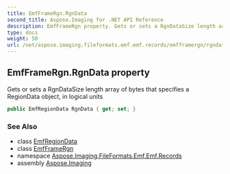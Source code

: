 ```yaml
---
title: EmfFrameRgn.RgnData
second_title: Aspose.Imaging for .NET API Reference
description: EmfFrameRgn property. Gets or sets a RgnDataSize length array of bytes that specifies a RegionData object in logical units
type: docs
weight: 50
url: /net/aspose.imaging.fileformats.emf.emf.records/emfframergn/rgndata/
---
```

## EmfFrameRgn.RgnData property

Gets or sets a RgnDataSize length array of bytes that specifies a RegionData object, in logical units

```csharp
public EmfRegionData RgnData { get; set; }
```

### See Also

* class [EmfRegionData](../../../aspose.imaging.fileformats.emf.emf.objects/emfregiondata/)
* class [EmfFrameRgn](../)
* namespace [Aspose.Imaging.FileFormats.Emf.Emf.Records](../../emfframergn/)
* assembly [Aspose.Imaging](../../../)


